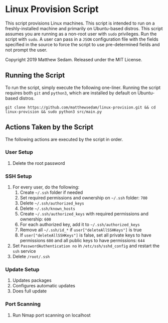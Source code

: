 # Linux Provision Script

This script provisions Linux machines. This script is intended to run on a freshly-installed machine and primarily on Ubuntu-based distros. This script assumes you are running as a non-root user with `sudo` privileges. Run the script with `sudo`. A user can pass in a `JSON` configuration file with the fields specified in the source to force the script to use pre-determined fields and not prompt the user.

Copyright 2019 Matthew Sedam. Released under the MIT License.

## Running the Script

To run the script, simply execute the following one-liner. Running the script requires both `git` and `python3`, which are installed by default on Ubuntu-based distros.

```
git clone https://github.com/matthewsedam/linux-provision.git && cd linux-provision && sudo python3 src/main.py
```

## Actions Taken by the Script

The following actions are executed by the script in order.

### User Setup

1. Delete the root password

### SSH Setup

1. For every user, do the following:
   1. Create `~/.ssh` folder if needed
   2. Set required permissions and ownership on `~/.ssh` folder: `700`
   3. Delete `~/.ssh/authorized_keys`
   4. Delete `~/.ssh/known_hosts`
   5. Create `~/.ssh/authorized_keys` with required permissions and ownership: `600`
   6. For each authorized key, add it to `~/.ssh/authorized_keys`
   7. Remove all `~/.ssh/id_*` if `user["deleteAllSSHKeys"]` is true
   8. If `user["deleteAllSSHKeys"]` is false, set all private keys to have permissions `600` and all public keys to have permissions: `644`
2. Set `PasswordAuthentication no` in `/etc/ssh/sshd_config` and restart the `ssh` service
3. Delete `/root/.ssh`

### Update Setup

1. Updates packages
2. Configures automatic updates
3. Does full update

### Port Scanning

1. Run Nmap port scanning on localhost
